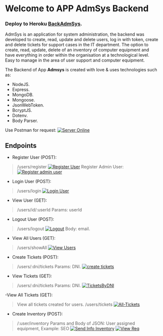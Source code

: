 # Welcome to APP AdmSys Backend
### Deploy to Heroku [BackAdmSys](https://backadmsys.herokuapp.com/).

AdmSys is an application for system administration, the backend was developed to create, read, update and delete users, log in with token, create and delete tickets for support cases in the IT department. The option to create, read, update, delete of an inventory of computer equipment and have everything in order within the organisation at a technological level. Easy to manage in the area of user support and computer equipment.

 The Backend of  App **Admsys** is created with love & uses technologies such as:
 - NodeJS.
 - Express.
 - MongoDB.
 - Mongoose.
 - JsonWebToken.
 - BcryptJS.
 - Dotenv.
 - Body Parser.

Use Postman for request:
[![Server Online](https://i.gyazo.com/84c37f2876870349993b53947c85686f.gif)](https://gyazo.com/84c37f2876870349993b53947c85686f)

## Endpoints

- Register User (POST):
>/users/register
>[![Register User](https://i.gyazo.com/852fa82abcec3273bd3e1ea0051ae32e.gif)](https://gyazo.com/852fa82abcec3273bd3e1ea0051ae32e)
>Register Admin User:
>[![Register admin user](https://i.gyazo.com/8421f0fc43b16a368d5689ed211cad43.gif)](https://gyazo.com/8421f0fc43b16a368d5689ed211cad43)
- Login User (POST):
>/users/login
>[![Login User](https://i.gyazo.com/8ab9d2c347e91a1fe7e1cb2aa294495d.gif)](https://gyazo.com/8ab9d2c347e91a1fe7e1cb2aa294495d)

- View User (GET):
> /users/id/:userId
> Params: userId
- Logout User (POST):
> /users/logout
> [![Logout](https://i.gyazo.com/8ea04bf1fb9133752517cb1562342d19.gif)](https://gyazo.com/8ea04bf1fb9133752517cb1562342d19)
> Body: email.
> 
- View All Users (GET):
> /users/showAll
> [![View Users](https://i.gyazo.com/124028caa17701978fb447513c5c8254.gif)](https://gyazo.com/124028caa17701978fb447513c5c8254)

- Create Tickets (POST):
> /users/:dni/tickets
> Params: DNI.
> [![create tickets](https://i.gyazo.com/c40d141f27b1fbe04ef54a906498b6b7.gif)](https://gyazo.com/c40d141f27b1fbe04ef54a906498b6b7)

- View Tickets (GET):
>/users/:dni/tickets
>Params: DNI.
>[![TicketsByDNI](https://i.gyazo.com/366db15391950be81ab7fe39cfc3184a.gif)](https://gyazo.com/366db15391950be81ab7fe39cfc3184a)

-View All Tickets (GET):
>View all tickets created for users.
>/users/tickets
>[![All-Tickets](https://i.gyazo.com/5e095846d0392f6612856a3e447b428e.gif)](https://gyazo.com/5e095846d0392f6612856a3e447b428e)

- Create Inventory (POST):
>/:user/inventory
>Params and Body of JSON: User assigned equipment, Example: SEO
[![Send Info Inventory](https://i.gyazo.com/212f1bdd15a661c7845d328c552c72e9.gif)](https://gyazo.com/212f1bdd15a661c7845d328c552c72e9)
[![View Req](https://i.gyazo.com/8e9d10d54c4762e3c79226ce9f0cf962.gif)](https://gyazo.com/8e9d10d54c4762e3c79226ce9f0cf962)